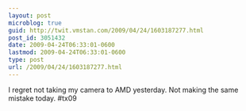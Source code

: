 ```yaml
---
layout: post
microblog: true
guid: http://twit.vmstan.com/2009/04/24/1603187277.html
post_id: 3051432
date: 2009-04-24T06:33:01-0600
lastmod: 2009-04-24T06:33:01-0600
type: post
url: /2009/04/24/1603187277.html
---
```

I regret not taking my camera to AMD yesterday. Not making the same mistake today. #tx09
